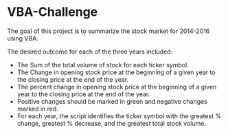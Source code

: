 # VBA-Challenge

The goal of this project is to summarize the stock market for 2014-2016 using VBA.

The desired outcome for each of the three years included:
	
* The Sum of the total volume of stock for each ticker symbol.
* The Change in opening stock price at the beginning of a given year to the closing 	price at the end of the year.
* The percent change in opening stock price at the beginning of a given year to the closing price at the end of the year.
* Positive changes should be marked in green and negative changes marked in red.
* For each year, the script identifies the ticker symbol with the greatest % change, greatest % decrease, and the greatest total stock volume.


	
	
